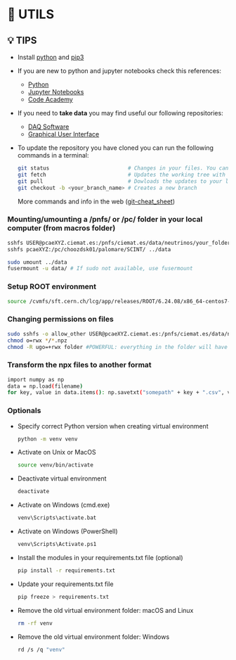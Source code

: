 # 🔧 **UTILS** 

## 💡 TIPS <a ID="git"></a>
* Install [python](https://www.python.org/downloads/) and [pip3](https://bootstrap.pypa.io/get-pip.py)
* If you are new to python and jupyter notebooks check this references:
    - [Python](https://www.python.org/about/gettingstarted/)
    - [Jupyter Notebooks](https://jupyter-notebook.readthedocs.io/en/latest/notebook.html#introduction)
    - [Code Academy](https://www.codecademy.com/learn/learn-python-3)

* If you need to **take data** you may find useful our following repositories:
    - [DAQ Software](https://github.com/CIEMAT-Neutrino/wavedump-3.10.0)
    - [Graphical User Interface](https://github.com/CIEMAT-Neutrino/WaveDumpConfig_V3)

* To update the repository you have cloned you can run the following commands in a terminal:
    ```bash
    git status                         # Changes in your files. You can choose to add them (commit them) or ignore them (checkout)
    git fetch                          # Updates the working tree with the repository in GitHub
    git pull                           # Dowloads the updates to your local copy
    git checkout -b <your_branch_name> # Creates a new branch
    ```
    More commands and info in the web ([git-cheat_sheet](https://about.gitlab.com/images/press/git-cheat-sheet.pdf))

### Mounting/umounting a /pnfs/ or /pc/ folder in your local computer (from macros folder)
```bash
sshfs USER@pcaeXYZ.ciemat.es:/pnfs/ciemat.es/data/neutrinos/your_folder ../data
sshfs pcaeXYZ:/pc/choozdsk01/palomare/SCINT/ ../data

sudo umount ../data
fusermount -u data/ # If sudo not available, use fusermount
```

### Setup ROOT environment
```bash
source /cvmfs/sft.cern.ch/lcg/app/releases/ROOT/6.24.08/x86_64-centos7-gcc48-opt/bin/thisroot.sh 
```

### Changing permissions on files
```bash
sudo sshfs -o allow_other USER@pcaeXYZ.ciemat.es:/pnfs/ciemat.es/data/neutrinos/your_folder ../data
chmod o=rwx */*.npz
chmod -R ugo=+rwx folder #POWERFUL: everything in the folder will have all permissions for everyone
```

### Transform the npx files to another format
```bash
import numpy as np
data = np.load(filename)
for key, value in data.items(): np.savetxt("somepath" + key + ".csv", value)
```

### Optionals

* Specify correct Python version when creating virtual environment
    ```bash
    python -m venv venv
    ```
* Activate on Unix or MacOS
    ```bash
    source venv/bin/activate
    ```
* Deactivate virtual environment
    ```bash
    deactivate
    ```
* Activate on Windows (cmd.exe)
    ```bash
    venv\Scripts\activate.bat
    ```
* Activate on Windows (PowerShell)
    ```bash
    venv\Scripts\Activate.ps1
    ```
* Install the modules in your requirements.txt file (optional)
    ```bash
    pip install -r requirements.txt
    ```
* Update your requirements.txt file
    ```bash
    pip freeze > requirements.txt
    ```
* Remove the old virtual environment folder: macOS and Linux
    ```bash
    rm -rf venv
    ```
* Remove the old virtual environment folder: Windows
    ```bash
    rd /s /q "venv"
    ```